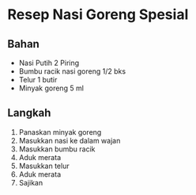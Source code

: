 # Resep Nasi Goreng Spesial

## Bahan
- Nasi Putih 2 Piring
- Bumbu racik nasi goreng 1/2 bks
- Telur 1 butir
- Minyak goreng 5 ml

## Langkah
1. Panaskan minyak goreng
2. Masukkan nasi ke dalam wajan
3. Masukkan bumbu racik
4. Aduk merata
5. Masukkan telur
6. Aduk merata
7. Sajikan

